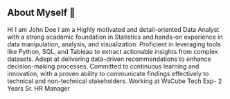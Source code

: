 ## About Myself 👋
Hi I am John Doe
I am a Highly motivated and detail-oriented Data Analyst with a strong academic foundation in Statistics 
and hands-on experience in data manipulation, analysis, and visualization. Proficient in leveraging 
tools like Python, SQL, and Tableau to extract actionable insights from complex datasets. Adept at 
delivering data-driven recommendations to enhance decision-making processes. Committed to continuous 
learning and innovation, with a proven ability to communicate findings effectively to technical and 
non-technical stakeholders.
Working at WsCube Tech
Exp- 2 Years
Sr. HR Manager

